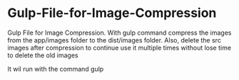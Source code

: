 # Gulp-File-for-Image-Compression
Gulp File for Image Compression. With gulp command compress the images from the app/images folder to the dist/images folder. Also, delete the src images after compression to continue use it multiple times without lose time to delete the old images

It wil run with the command gulp
